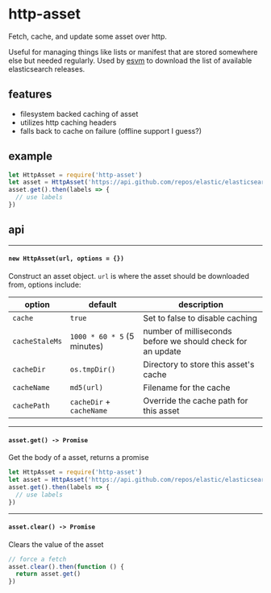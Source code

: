 # http-asset

Fetch, cache, and update some asset over http.

Useful for managing things like lists or manifest that are stored somewhere else but needed regularly. Used by [esvm](https://www.npmjs.com/package/esvm) to download the list of available elasticsearch releases.

## features

 - filesystem backed caching of asset
 - utilizes http caching headers
 - falls back to cache on failure (offline support I guess?)

## example

```js
let HttpAsset = require('http-asset')
let asset = HttpAsset('https://api.github.com/repos/elastic/elasticsearch/tags?per_page=100')
asset.get().then(labels => {
  // use labels
})
```

## api

---
#### `new HttpAsset(url, options = {})`

Construct an asset object. `url` is where the asset should be downloaded from, options include:

| option         | default                      | description                             |
| ------         | -------                      | -----------                             |
| `cache`        | `true`                       | Set to false to disable caching          |
| `cacheStaleMs` | `1000 * 60 * 5` (5 minutes)  | number of milliseconds before we should check for an update |
| `cacheDir`     | `os.tmpDir()`                | Directory to store this asset's cache   |
| `cacheName`    | `md5(url)`                   | Filename for the cache                  |
| `cachePath`    | `cacheDir` + `cacheName`     | Override the cache path for this asset  |

---
#### `asset.get() -> Promise`

Get the body of a asset, returns a promise

```js
let HttpAsset = require('http-asset')
let asset = HttpAsset('https://api.github.com/repos/elastic/elasticsearch/tags?per_page=100')
asset.get().then(labels => {
  // use labels
})
```

---
#### `asset.clear() -> Promise`

Clears the value of the asset

```js
// force a fetch
asset.clear().then(function () {
  return asset.get()
})
```
